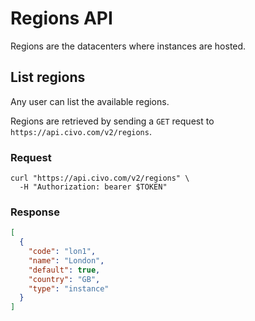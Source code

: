 # Regions API

Regions are the datacenters where instances are hosted.

## List regions

Any user can list the available regions.

Regions are retrieved by sending a `GET` request to `https://api.civo.com/v2/regions`.

### Request

```shell
curl "https://api.civo.com/v2/regions" \
  -H "Authorization: bearer $TOKEN"
```

### Response

```json
[
  {
    "code": "lon1",
    "name": "London",
    "default": true,
    "country": "GB",
    "type": "instance"
  }
]
```

